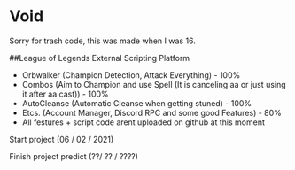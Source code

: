 # Void
Sorry for trash code, this was made when I was 16.

 ##League of Legends External Scripting Platform
  - Orbwalker (Champion Detection, Attack Everything) - 100%
  - Combos (Aim to Champion and use Spell (It is canceling aa or just using it after aa cast)) - 100%
  - AutoCleanse (Automatic Cleanse when getting stuned) - 100%
  - Etcs. (Account Manager, Discord RPC and some good Features) - 80% 
  - All festures + script code arent uploaded on github at this moment

Start project (06 / 02 / 2021)

Finish project predict (??/ ?? / ????)
